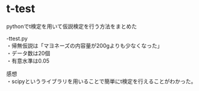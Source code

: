 # t-test  
pythonでt検定を用いて仮説検定を行う方法をまとめた  

-ttest.py  
・帰無仮説は「マヨネーズの内容量が200gよりも少なくなった」  
・データ数は20個  
・有意水準は0.05  

感想  
・scipyというライブラリを用いることで簡単にt検定を行えることがわかった。  